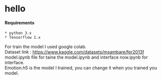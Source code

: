 # hello
#### Requirements
    * python 3.x
    * Tensorflow 1.x



For train the model I used google colab.\
Dataset link : https://www.kaggle.com/datasets/msambare/fer2013f \
model.ipynb file for taine the model.ipynb and interface now.ipynb for interface. \
Emotion.h5 is the model I trained, you can change it when you trained you \
model.

